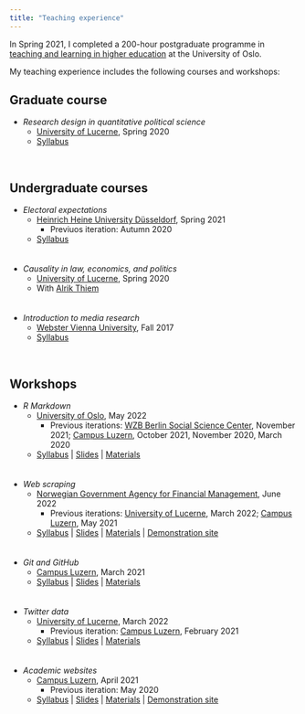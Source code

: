 ```yaml
---
title: "Teaching experience"
---
```


In Spring 2021, I completed a 200-hour postgraduate programme in <a href="https://www.uio.no/link/english/academic-development/" target="_blank">teaching and learning in higher education</a> at the University of Oslo.

My teaching experience includes the following courses and workshops: 

## Graduate course

* *Research design in quantitative political science*
  - <a href="https://www.unilu.ch/en/" target="_blank">University of Lucerne</a>, Spring 2020
  - <a href="https://resulumit.com/syllabi/20spring_rd.pdf" target="_blank">Syllabus</a>

<br>

## Undergraduate courses

* *Electoral expectations*
  - <a href="https://www.hhu.de/en/" target="_blank">Heinrich Heine University Düsseldorf</a>, Spring 2021     
     - Previuos iteration: Autumn 2020
  - <a href="https://resulumit.com/syllabi/21spring_ee.pdf" target="_blank">Syllabus</a>

<div style = "line-height: 50%;">
    <br>
</div>

* *Causality in law, economics, and politics*
  - <a href="https://www.unilu.ch/en/" target="_blank">University of Lucerne</a>, Spring 2020
  - With <a href="http://www.alrik-thiem.net/" target="_blank">Alrik Thiem</a>

<div style = "line-height: 50%;">
    <br>
</div>

* *Introduction to media research*
  - <a href="http://webster.ac.at" target="_blank">Webster Vienna University</a>, Fall 2017
  - <a href="https://resulumit.com/syllabi/17fall_rm.pdf" target="_blank">Syllabus</a>

<br>

## Workshops

* *R Markdown*
  - <a href="https://www.uio.no/english/" target="_blank">University of Oslo</a>, May 2022
     - Previous iterations: <a href="https://www.wzb.eu/en" target="_blank">WZB Berlin Social Science Center</a>, November 2021; <a href="https://www.campus-luzern.ch/" target="_blank">Campus Luzern</a>, October 2021, November 2020, March 2020
  - <a href="https://resulumit.com/syllabi/20autumn_rmd.pdf" target="_blank">Syllabus</a> | <a href="https://resulumit.com/teaching/rmd_workshop.html" target="_blank">Slides</a> | <a href="https://github.com/resulumit/rmd_workshop" target="_blank">Materials</a>

<div style = "line-height: 50%;">
    <br>
</div>

* *Web scraping*
  - <a href="https://dfo.no/english" target="_blank">Norwegian Government Agency for Financial Management</a>, June 2022
     - Previous iterations: <a href="https://www.unilu.ch/en/" target="_blank">University of Lucerne</a>, March 2022;  <a href="https://www.campus-luzern.ch/" target="_blank">Campus Luzern</a>, May 2021
  - <a href="https://resulumit.com/syllabi/21spring_ws.pdf" target="_blank">Syllabus</a> | <a href="https://resulumit.com/teaching/scrp_workshop.html" target="_blank">Slides</a> | <a href="https://github.com/resulumit/scrp_workshop" target="_blank">Materials</a> | <a href="https://luzpar.netlify.app/" target="_blank">Demonstration site</a>
  
<div style = "line-height: 50%;">
    <br>
</div>

* *Git and GitHub*
  - <a href="https://www.campus-luzern.ch/" target="_blank">Campus Luzern</a>, March 2021
  - <a href="https://resulumit.com/syllabi/21spring_git.pdf" target="_blank">Syllabus</a> | <a href="https://resulumit.com/teaching/git_workshop.html" target="_blank">Slides</a> | <a href="https://github.com/resulumit/git_workshop" target="_blank">Materials</a>

<div style = "line-height: 50%;">
    <br>
</div>

* *Twitter data*
  - <a href="https://www.unilu.ch/en/" target="_blank">University of Lucerne</a>, March 2022
     - Previous iteration: <a href="https://www.campus-luzern.ch/" target="_blank">Campus Luzern</a>, February 2021
  - <a href="https://resulumit.com/syllabi/21spring_twtr.pdf" target="_blank">Syllabus</a> | <a href="https://resulumit.com/teaching/twtr_workshop.html" target="_blank">Slides</a> | <a href="https://github.com/resulumit/twtr_workshop" target="_blank">Materials</a>
    
<div style = "line-height: 50%;">
    <br>
</div>

* *Academic websites*
  - <a href="https://www.campus-luzern.ch/" target="_blank">Campus Luzern</a>, April 2021
     - Previous iteration: May 2020
  - <a href="https://resulumit.com/syllabi/21spring_rbd.pdf" target="_blank">Syllabus</a> | <a href="https://resulumit.com/teaching/rbd_workshop.html" target="_blank">Slides</a> | <a href="https://github.com/resulumit/workshop_website" target="_blank">Materials</a> | <a href="https://janejdoe.netlify.app/" target="_blank">Demonstration site</a>